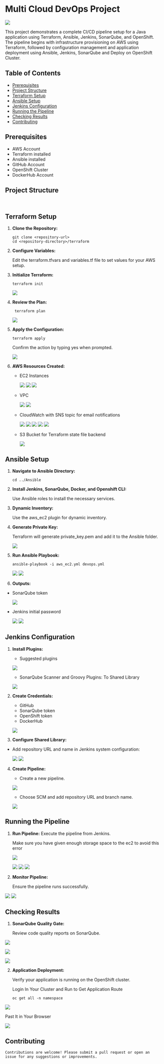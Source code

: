 # Multi Cloud DevOps Project

![](https://github.com/omarshaban32/MultiCloudDevOpsProject/blob/dev/screenshots/project.jpg)


This project demonstrates a complete CI/CD pipeline setup for a Java application using Terraform, Ansible, Jenkins, SonarQube, and OpenShift. The pipeline begins with infrastructure provisioning on AWS using Terraform, followed by configuration management and application deployment using Ansible, Jenkins, SonarQube and Deploy on OpenShift Cluster.

## Table of Contents

- [Prerequisites](#prerequisites)
- [Project Structure](#project-structure)
- [Terraform Setup](#terraform-setup)
- [Ansible Setup](#ansible-setup)
- [Jenkins Configuration](#jenkins-configuration)
- [Running the Pipeline](#running-the-pipeline)
- [Checking Results](#checking-results)
- [Contributing](#contributing)


## Prerequisites

- AWS Account
- Terraform installed
- Ansible installed
- GitHub Account
- OpenShift Cluster
- DockerHub Account

## Project Structure

```


```
## Terraform Setup

1. **Clone the Repository:**

    ```
    git clone <repository-url>
    cd <repository-directory>/terraform

    ```
2. **Configure Variables:**

    Edit the terraform.tfvars and variables.tf file to set values for your AWS setup.

3. **Initialize Terraform:**

    ```
    terraform init

    ```
    ![](https://github.com/omarshaban32/MultiCloudDevOpsProject/blob/dev/screenshots/terraform-init.png)

4. **Review the Plan:**

    ```
     terraform plan

    ```
    ![](https://github.com/omarshaban32/MultiCloudDevOpsProject/blob/dev/screenshots/terraform-plan.png)

5. **Apply the Configuration:**

    ```
    terraform apply
    ```

    Confirm the action by typing yes when prompted.

    ![](https://github.com/omarshaban32/MultiCloudDevOpsProject/blob/dev/screenshots/terraform-apply.png)

6. **AWS Resources Created:**

    - EC2 Instances

        ![](https://github.com/omarshaban32/MultiCloudDevOpsProject/blob/dev/screenshots/ec2.png)
        ![](https://github.com/omarshaban32/MultiCloudDevOpsProject/blob/dev/screenshots/ec2-1.png)
        ![](https://github.com/omarshaban32/MultiCloudDevOpsProject/blob/dev/screenshots/ec2-vol.png)


    - VPC

        ![](https://github.com/omarshaban32/MultiCloudDevOpsProject/blob/dev/screenshots/vpc.png)
        ![](https://github.com/omarshaban32/MultiCloudDevOpsProject/blob/dev/screenshots/vpc-2.png)


    - CloudWatch with SNS topic for email notifications

        ![](https://github.com/omarshaban32/MultiCloudDevOpsProject/blob/dev/screenshots/cloudwatch.png)
        ![](https://github.com/omarshaban32/MultiCloudDevOpsProject/blob/dev/screenshots/alarm.png)
        ![](https://github.com/omarshaban32/MultiCloudDevOpsProject/blob/dev/screenshots/sns.png)
        ![](https://github.com/omarshaban32/MultiCloudDevOpsProject/blob/dev/screenshots/sns-email.png)
        ![](https://github.com/omarshaban32/MultiCloudDevOpsProject/blob/dev/screenshots/confirm-sub-sns.png)

    - S3 Bucket for Terraform state file backend

        ![](https://github.com/omarshaban32/MultiCloudDevOpsProject/blob/dev/screenshots/s3.png)


## Ansible Setup

1. **Navigate to Ansible Directory:**
    ```
    cd ../Ansible

    ```
2. **Install Jenkins, SonarQube, Docker, and Openshift CLI:**

    Use Ansible roles to install the necessary services.

3. **Dynamic Inventory:**

    Use the aws_ec2 plugin for dynamic inventory.

4. **Generate Private Key:**

    Terraform will generate private_key.pem and add it to the Ansible folder.

    ![](https://github.com/omarshaban32/MultiCloudDevOpsProject/blob/dev/screenshots/keypair.png)


6. **Run Ansible Playbook:**

    ```
    ansible-playbook -i aws_ec2.yml devops.yml

    ```
    ![](https://github.com/omarshaban32/MultiCloudDevOpsProject/blob/dev/screenshots/ansible.png)
    ![](https://github.com/omarshaban32/MultiCloudDevOpsProject/blob/dev/screenshots/ansible-done.png)

7. **Outputs:**

- SonarQube token

    ![](https://github.com/omarshaban32/MultiCloudDevOpsProject/blob/dev/screenshots/sonarqube-token.png)

- Jenkins initial password

    ![](https://github.com/omarshaban32/MultiCloudDevOpsProject/blob/dev/screenshots/jenkins-initial-pass.png)
    ![](https://github.com/omarshaban32/MultiCloudDevOpsProject/blob/dev/screenshots/jenkins-password.png)


## Jenkins Configuration

1. **Install Plugins:**
    - Suggested plugins

    ![](https://github.com/omarshaban32/MultiCloudDevOpsProject/blob/dev/screenshots/jenkins-install-plugin.png)

    - SonarQube Scanner and Groovy Plugins: To Shared Library
    
    ![](https://github.com/omarshaban32/MultiCloudDevOpsProject/blob/dev/screenshots/jenkins-add-plugin.png)



2. **Create Credentials:**
    - GitHub 
    - SonarQube token
    - OpenShift token
    - DockerHub 

    ![](https://github.com/omarshaban32/MultiCloudDevOpsProject/blob/dev/screenshots/credintial.png)


3. **Configure Shared Library:**

- Add repository URL and name in Jenkins system configuration:

    ![](https://github.com/omarshaban32/MultiCloudDevOpsProject/blob/dev/screenshots/shared-lib.png)
    ![](https://github.com/omarshaban32/MultiCloudDevOpsProject/blob/dev/screenshots/shared-lib-2.png)



4. **Create Pipeline:**

    - Create a new pipeline.

    ![](https://github.com/omarshaban32/MultiCloudDevOpsProject/blob/dev/screenshots/pipeline.png)

    - Choose SCM and add repository URL and branch name.

    ![](https://github.com/omarshaban32/MultiCloudDevOpsProject/blob/dev/screenshots/configure-pipeline.png)

## Running the Pipeline

1. **Run Pipeline:**
    Execute the pipeline from Jenkins.

   Make sure you have given enough storage space to the ec2 to avoid this error

   ![](https://github.com/omarshaban32/MultiCloudDevOpsProject/blob/dev/screenshots/jenkins-build-4-space.png)

   ![](https://github.com/omarshaban32/MultiCloudDevOpsProject/blob/dev/screenshots/jenkins-build.png)
   ![](https://github.com/omarshaban32/MultiCloudDevOpsProject/blob/dev/screenshots/jenkins-build-2.png)
   ![](https://github.com/omarshaban32/MultiCloudDevOpsProject/blob/dev/screenshots/jenkins-build-3.png)


3. **Monitor Pipeline:**

    Ensure the pipeline runs successfully.

![](https://github.com/omarshaban32/MultiCloudDevOpsProject/blob/dev/screenshots/jenkins-build-5-done.png)
![](https://github.com/omarshaban32/MultiCloudDevOpsProject/blob/dev/screenshots/jenkins-build-6-stages.png)


## Checking Results

1. **SonarQube Quality Gate:**

    Review code quality reports on SonarQube.

![](https://github.com/omarshaban32/MultiCloudDevOpsProject/blob/dev/screenshots/jenkins-build-5-done.png)

![](https://github.com/omarshaban32/MultiCloudDevOpsProject/blob/dev/screenshots/sonarqube-website.png)

![](https://github.com/omarshaban32/MultiCloudDevOpsProject/blob/dev/screenshots/sonarqube-website-2.png)


2. **Application Deployment:**

    Verify your application is running on the OpenShift cluster.

    Login In Your Cluster and Run to Get Application Route

    ```
    oc get all -n namespace

    ```

![](https://github.com/omarshaban32/MultiCloudDevOpsProject/blob/dev/screenshots/oc-all.png)


Past It in Your Browser

![](https://github.com/omarshaban32/MultiCloudDevOpsProject/blob/dev/screenshots/website.png)


## Contributing

    Contributions are welcome! Please submit a pull request or open an issue for any suggestions or improvements.
